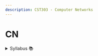 ```yaml
---
description: CST303 - Computer Networks
---
```


# CN

<details>

<summary>Syllabus 📚</summary>

[CST303](https://drive.google.com/file/d/11lWie2DJxvQEaMIKv1Dk_R_5jBplVsNy/view?usp=drive_link)👈

</details>

